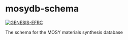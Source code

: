 # mosydb-schema

[![GENESIS-EFRC](https://circleci.com/gh/GENESIS-EFRC/mosydb-schema.svg?style=svg)](https://app.circleci.com/pipelines/github/GENESIS-EFRC/mosydb-schema)

The schema for the MOSY materials synthesis database
